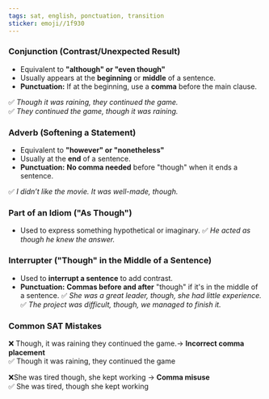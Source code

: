 ```yaml
---
tags: sat, english, ponctuation, transition
sticker: emoji//1f930
---
```

### Conjunction (Contrast/Unexpected Result)
- Equivalent to **"although" or "even though"**
- Usually appears at the **beginning** or **middle** of a sentence.
- **Punctuation:** If at the beginning, use a **comma** before the main clause.

✅ _Though it was raining, they continued the game._  
✅ _They continued the game, though it was raining._
### Adverb (Softening a Statement)
- Equivalent to **"however" or "nonetheless"**
- Usually at the **end** of a sentence.
- **Punctuation:** **No comma needed** before "though" when it ends a sentence.

✅ _I didn’t like the movie. It was well-made, though._
### Part of an Idiom ("As Though")
- Used to express something hypothetical or imaginary.
✅ _He acted as though he knew the answer._

### Interrupter ("Though" in the Middle of a Sentence) 
- Used to **interrupt a sentence** to add contrast. 
- **Punctuation:** **Commas before and after** "though" if it's in the middle of a sentence. 
✅ _She was a great leader, though, she had little experience._ 
✅ _The project was difficult, though, we managed to finish it._
### **Common SAT Mistakes**
❌ Though, it was raining they continued the game.→ **Incorrect comma placement**  
✅ Though it was raining, they continued the game

❌She was tired though, she kept working → **Comma misuse**  
✅ She was tired, though she kept working
